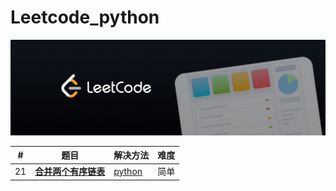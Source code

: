 # Leetcode_python

![v2-8a0db15c769873f61adc572d10b83c2c_1200x500.jpg](https://github.com/WSCZou/Markdown-pic/blob/master/Leetcode_python/v2-8a0db15c769873f61adc572d10b83c2c_1200x500.jpg?raw=true)

| #    | 题目                                                         | 解决方法                                                     | 难度 |
| ---- | ------------------------------------------------------------ | ------------------------------------------------------------ | ---- |
| 21   | [**合并两个有序链表**](<https://leetcode-cn.com/problems/merge-two-sorted-lists/>) | [python](<https://github.com/WSCZou/Leetcode_python/blob/master/21_mergetwosortedlist/21_mergetwosortedlist.md>) | 简单 |

